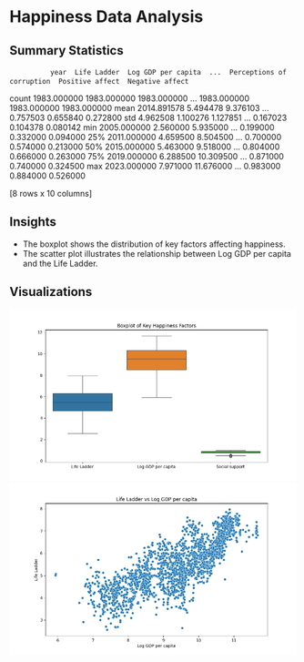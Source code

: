 
# Happiness Data Analysis

## Summary Statistics
              year  Life Ladder  Log GDP per capita  ...  Perceptions of corruption  Positive affect  Negative affect
count  1983.000000  1983.000000         1983.000000  ...                1983.000000      1983.000000      1983.000000
mean   2014.891578     5.494478            9.376103  ...                   0.757503         0.655840         0.272800
std       4.962508     1.100276            1.127851  ...                   0.167023         0.104378         0.080142
min    2005.000000     2.560000            5.935000  ...                   0.199000         0.332000         0.094000
25%    2011.000000     4.659500            8.504500  ...                   0.700000         0.574000         0.213000
50%    2015.000000     5.463000            9.518000  ...                   0.804000         0.666000         0.263000
75%    2019.000000     6.288500           10.309500  ...                   0.871000         0.740000         0.324500
max    2023.000000     7.971000           11.676000  ...                   0.983000         0.884000         0.526000

[8 rows x 10 columns]

## Insights
- The boxplot shows the distribution of key factors affecting happiness.
- The scatter plot illustrates the relationship between Log GDP per capita and the Life Ladder.

## Visualizations
![Boxplot of Key Happiness Factors](boxplot_happiness_factors.png)
![Life Ladder vs Log GDP per capita](scatter_life_ladder_gdp.png)
